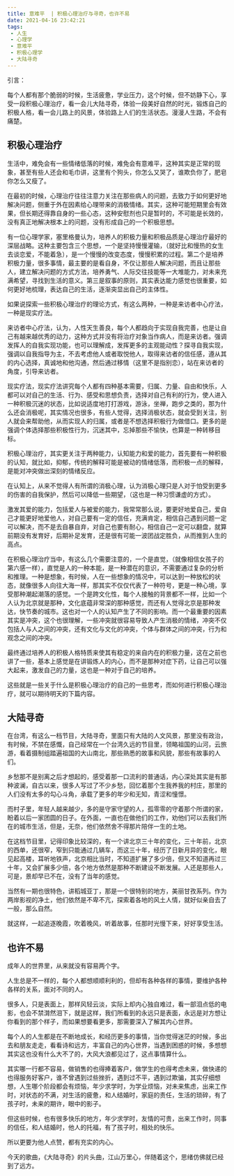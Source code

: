 ```yaml
---
title: 意难平  | 积极心理治疗与寻奇，也许不易
date: 2021-04-16 23:42:21
tags: 
 - 人生
 - 心理学
 - 意难平
 - 积极心理学
 - 大陆寻奇 
---
```


引言：

每个人都有那个脆弱的时候，生活疲惫，学业压力，这个时候，但不妨静下心，享受一段积极心理治疗，看一会儿大陆寻奇，体验一段美好自然的时光，锻炼自己的积极人格，看一会儿路上的风景，体验路上人们的生活状态。漫漫人生路，不会有痛楚。

## 积极心理治疗

生活中，难免会有一些情绪低落的时候，难免会有意难平，这种其实是正常的现象，甚至有些人还会和毛巾讲，这里有个狗头，你怎么又哭了，谁欺负你了，肥皂你怎么又瘦了。

在最初的时候，心理治疗往往注意力关注在那些病人的问题，去致力于如何更好地解决问题，侧重于外在因素给心理带来的消极情绪。其实，这种可能短期里会有效果，但长期还得靠自身的一些心态，这种安慰剂也只是暂时的，不可能是长效的，没有真正地解决根本上的问题，没有形成自己的一个积极思想。

有一位心理学家，塞里格曼认为，培养人的积极力量和积极品质是心理治疗最好的深层战略。这种主要包含三个思想，一个是坚持慢慢灌输，（就好比和慢热的女生去谈恋爱，不能着急），是一个慢慢的改变态度，慢慢积累的过程。第二个是培养积极力量，很多事情，最主要的是看自身，不仅让那些人解决问题，而且让那些人，建立解决问题的方式方法，培养勇气、人际交往技能等一大堆能力，对未来充满希望，寻找到生活的意义。第三是叙事的原则，其实表达能力感觉也很重要，如何更好地梳理，表达自己的生活，逐渐突显出自己的主体性。

如果说探索一些积极心理治疗的理论方式，有这么两种，一种是来访者中心疗法，一种是现实疗法。

来访者中心疗法，认为，人性天生善良，每个人都趋向于实现自我完善，也是让自己有越来越优秀的动力，这种方式并没有将治疗对象当作病人，而是来访者。强调发挥人的自我实现功能，也可以理解成，发挥更多的主观能动性？探寻自我实现，强调以自我指导为主，不去考虑他人或者取悦他人，取得来访者的信任感，遵从其的内心选择，真诚地和他沟通，然后通过移情（这里不是指别恋），站在来访者的角度，引导来访者。

现实疗法，现实疗法讲究每个人都有四种基本需要，归属、力量、自由和快乐，人都可以对自己的生活、行为、感受和思想负责，选择对自己有利的行为，使人进入一种积极沉迷的状态，比如说适度地打打游戏，游泳，坐禅，跑步之类的，那为什么还会消极呢，其实情况也很多，有些人觉得，选择消极状态，就会受到关注，别人就会来帮助他，从而实现人的归属，或者是不想选择积极行为做借口。更多的是强调个体选择那些积极性行为，沉迷其中，忘掉那些不愉快，也算是一种转移目标。

积极心理治疗，其实更关注于两种能力，认知能力和爱的能力，首先要有一种积极的认知，就比如，抑郁，传统的解释可能是被动的情绪低落，而积极一点的解释，是能对冲突做出深刻的情绪反应。

在认知上，从来不觉得人有所谓的消极心理，认为消极心理只是人对于怕受到更多的伤害的自我保护，然后可以降低一些期望，（这也是一种习惯谦虚的方式）。

激发其爱的能力，包括爱人与被爱的能力，我常常那么说，要更好地爱自己，爱自己才能更好地爱他人，对自己要有一定的信任，充满肯定，相信自己遇到问题一定可以解决，而不是去自暴自弃，对自己也要有耐心，相信自己一定可以翻盘，就算前期没有发育好，后期补足发育，还是很有可能一波团战定胜负，从而推到人生的高点。

在积极心理治疗当中，有这么几个需要注意的，一个是直觉，（就像相信女孩子的第六感一样），直觉是人的一种本能，是一种潜在的意识，不需要通过复杂的分析和推理。一种是想象，有时候，人在一些想象的情况中，可以达到一种放松的状态，就像很多人向往大海一样，那其实不仅仅代表了一种符号，更是一种心境，享受那种潮起潮落的感觉。一个是跨文化性，每个人接触的背景都不一样，比如一个人认为北京就是那种，文化底蕴非常深的那种感觉，而还有人觉得北京是那种发达，快节奏的城市。这也对一个人的认知产生了不同的影响。而一个最重要的因素其实是冲突，这个也很理解，一些冲突就很容易导致人产生消极的情绪，冲突不仅包括人与人之间的冲突，还有文化与文化的冲突，个体与群体之间的冲突，行为和观念之间的冲突。

最终通过培养人的积极人格特质来使其有稳定的来自内在的积极力量，这在之前也讲了一些，基本上感觉是在讲锻炼人的内心，而不是那种对症下药，让自己可以强大起来，激发自己的力量，这也是一种对于自己的培养。

这些就是一些关于什么是积极心理治疗的自己的一些思考，而如何进行积极心理治疗，就可以期待明天的下篇内容。

## 大陆寻奇

在台湾，有这么一档节目，大陆寻奇，里面只有大陆的人文风景，那里没有政治，有时候，不禁在感慨，自己经常在一个台湾久远的节目里，领略祖国的山河，云旅游，看着摄制组踏遍祖国的大山南北，那些熟悉的故事和风貌，那些有故事的人们。

乡愁那不是别离之后才想起的，感受着那一口流利的普通话，内心深处其实是有那种波澜，自古以来，很多人写过了不少乡愁，回忆着那个生我养我的村庄，那里的人们没有太多的勾心斗角，承载了更多的年少和无知，青涩和憧憬。

而村子里，年轻人越来越少，多的是守家守望的人，孤零零的守着那个所谓的家，盼着以后一家团圆的日子。在外面，一直也在做他们的工作，劝他们可以去我们所在的城市生活，但是，无奈，他们依然舍不得那片陪伴一生的土地。

在这档节目里，记得印象比较深的，有一个讲北京三十年的变化，三十年前，北京的西单，还很窄，窄到只能通过几辆车，而这三十年，经历了日新月异的变化，眼见起高楼，耳听地铁声，北京相比当时，不知道扩展了多少倍，但又不知道再过三十年，又会扩展多少倍，各个地方依然是那种不断建设不断发展。人还是那些人，可是，景却早已不在，没有了当年的感觉。

当然有一期也很特色，讲稻城亚丁，那是一个很特别的地方，美丽甘孜系列。作为两岸影视的净土，他们依然是不卑不亢，探索着各地的风土人情，就好似亲自去了一般，那么自然。

就这样，一起追逐晚霞，吹着晚风，听着故事，任那时光慢下来，好好享受生活。

## 也许不易

成年人的世界里，从来就没有容易两个字。

人生总是不一样的，每个人都想顺顺利利的，但却有各种各样的事情，要维护各种各样的关系，面对不同的人。

很多人，只是表面上，那样风轻云淡，实际上却内心独自难过，看一部泪点低的电影，也会不禁潸然泪下，就是这样，我们所看到的永远只是表面，永远是对方想让你看到的那个样子，而如果想要看更多，那需要深入了解其内心世界。

每个人的人生都是在不断地成长，和经历更多的事情，当你觉得迷茫的时候，多出去和朋友走走，看看诗和远方，丰富自己的内心世界，当遇到困惑的时候，多想想其实这也没有什么大不了的，大风大浪都见过了，这点事情算什么。

其实哪一行都不容易，做销售的也得捧着客户，做学生的也得考虑未来，做快递的也得服务好客户，谁不曾遇到过些挫折，遇到过不平，遇到过欺骗，其实仔细想想，人生哪个阶段都会有烦恼，年少求学时，为学业烦恼，对未来焦虑，出来工作时，对状态的不满，对生活的疲惫，和人结婚时，家庭的责任，生活的琐碎，有了孩子时，未来的期许，眼中的影子。

但这些时候，也有很多快乐的地方，年少求学时，友情的可贵，出来工作时，同事的信任，和人结婚时，他人的托福，有了孩子时，相处的快乐。

所以更要为他人点赞，都有充实的内心。

今天的歌曲，《大陆寻奇》的片头曲，江山万里心，伴随着这个，思绪仿佛就已经到了远方。